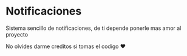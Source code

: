 # Notificaciones
Sistema sencillo de notificaciones, de ti depende ponerle mas amor al proyecto

No olvides darme creditos si tomas el codigo ❤
